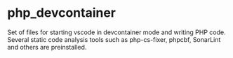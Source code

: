 # php_devcontainer
Set of files for starting vscode in devcontainer mode and writing PHP code. Several static code analysis tools such as php-cs-fixer, phpcbf, SonarLint and others are preinstalled.
